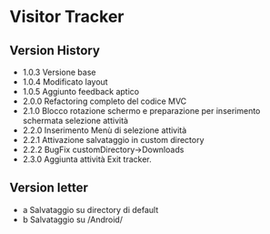 # Visitor Tracker

## Version History

 - 1.0.3 Versione base
 - 1.0.4 Modificato layout
 - 1.0.5 Aggiunto feedback aptico
 - 2.0.0 Refactoring completo del codice MVC
 - 2.1.0 Blocco rotazione schermo e preparazione per inserimento schermata selezione attività
 - 2.2.0 Inserimento Menù di selezione attività
 - 2.2.1 Attivazione salvataggio in custom directory
 - 2.2.2 BugFix customDirectory->Downloads
 - 2.3.0 Aggiunta attività Exit tracker.

## Version letter
 - a Salvataggio su directory di default
 - b Salvataggio su /Android/